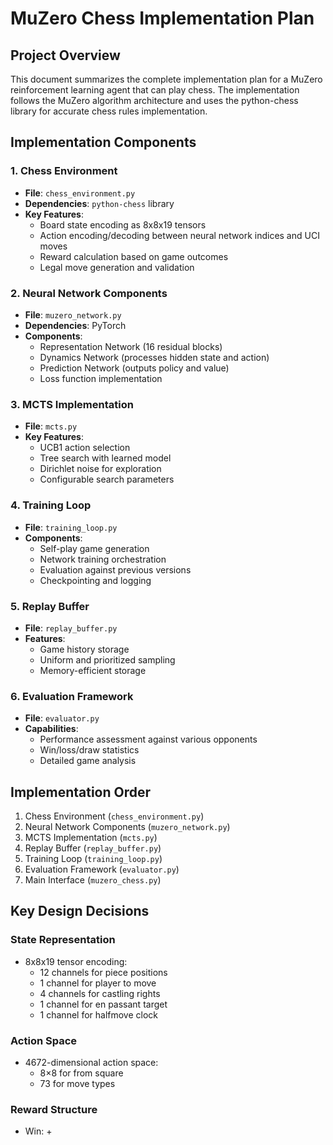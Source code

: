 # MuZero Chess Implementation Plan

## Project Overview

This document summarizes the complete implementation plan for a MuZero reinforcement learning agent that can play chess. The implementation follows the MuZero algorithm architecture and uses the python-chess library for accurate chess rules implementation.

## Implementation Components

### 1. Chess Environment
- **File**: `chess_environment.py`
- **Dependencies**: `python-chess` library
- **Key Features**:
  - Board state encoding as 8x8x19 tensors
  - Action encoding/decoding between neural network indices and UCI moves
  - Reward calculation based on game outcomes
  - Legal move generation and validation

### 2. Neural Network Components
- **File**: `muzero_network.py`
- **Dependencies**: PyTorch
- **Components**:
  - Representation Network (16 residual blocks)
  - Dynamics Network (processes hidden state and action)
  - Prediction Network (outputs policy and value)
  - Loss function implementation

### 3. MCTS Implementation
- **File**: `mcts.py`
- **Key Features**:
  - UCB1 action selection
  - Tree search with learned model
  - Dirichlet noise for exploration
  - Configurable search parameters

### 4. Training Loop
- **File**: `training_loop.py`
- **Components**:
  - Self-play game generation
  - Network training orchestration
  - Evaluation against previous versions
  - Checkpointing and logging

### 5. Replay Buffer
- **File**: `replay_buffer.py`
- **Features**:
  - Game history storage
  - Uniform and prioritized sampling
  - Memory-efficient storage

### 6. Evaluation Framework
- **File**: `evaluator.py`
- **Capabilities**:
  - Performance assessment against various opponents
  - Win/loss/draw statistics
  - Detailed game analysis

## Implementation Order

1. Chess Environment (`chess_environment.py`)
2. Neural Network Components (`muzero_network.py`)
3. MCTS Implementation (`mcts.py`)
4. Replay Buffer (`replay_buffer.py`)
5. Training Loop (`training_loop.py`)
6. Evaluation Framework (`evaluator.py`)
7. Main Interface (`muzero_chess.py`)

## Key Design Decisions

### State Representation
- 8x8x19 tensor encoding:
  - 12 channels for piece positions
  - 1 channel for player to move
  - 4 channels for castling rights
  - 1 channel for en passant target
  - 1 channel for halfmove clock

### Action Space
- 4672-dimensional action space:
  - 8×8 for from square
  - 73 for move types

### Reward Structure
- Win: +